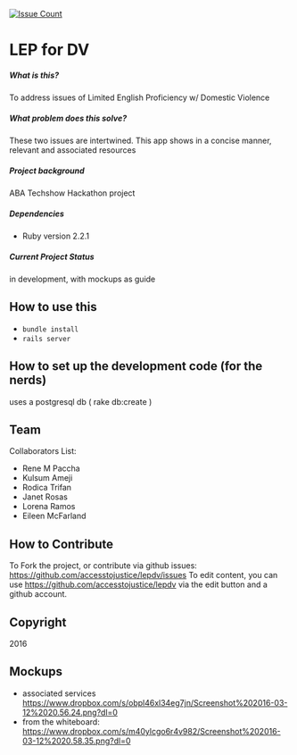 [![Issue Count](https://codeclimate.com/github/accesstojustice/lepdv/badges/issue_count.svg)](https://codeclimate.com/github/accesstojustice/lepdv)

LEP for DV
=================

##### What is this?
To address issues of Limited English Proficiency w/ Domestic Violence

##### What problem does this solve?
These two issues are intertwined.  This app shows in a concise manner, relevant and associated resources

##### Project background
ABA Techshow Hackathon project

##### Dependencies
* Ruby version
2.2.1

##### Current Project Status
in development, with mockups as guide

## How to use this

* ```bundle install```
* ```rails server```

## How to set up the development code (for the nerds)
uses a postgresql db ( rake db:create )

## Team
Collaborators List:

- Rene M Paccha
- Kulsum Ameji
- Rodica Trifan
- Janet Rosas
- Lorena Ramos
- Eileen McFarland


## How to Contribute
To Fork the project, or contribute via github issues: https://github.com/accesstojustice/lepdv/issues
To edit content, you can use https://github.com/accesstojustice/lepdv via the edit button and a github account.


## Copyright
2016

## Mockups
* associated services
https://www.dropbox.com/s/obpl46xl34eg7jn/Screenshot%202016-03-12%2020.56.24.png?dl=0
* from the whiteboard:
https://www.dropbox.com/s/m40ylcgo6r4v982/Screenshot%202016-03-12%2020.58.35.png?dl=0
